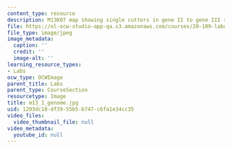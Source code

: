 ```yaml
---
content_type: resource
description: M13K07 map showing single cutters in gene II to gene III region.
file: https://ol-ocw-studio-app-qa.s3.amazonaws.com/courses/20-109-laboratory-fundamentals-in-biological-engineering-fall-2007/1203dc18df3955b5b747c6fa1e34cc35_m13_1_genome.jpg
file_type: image/jpeg
image_metadata:
  caption: ''
  credit: ''
  image-alt: ''
learning_resource_types:
- Labs
ocw_type: OCWImage
parent_title: Labs
parent_type: CourseSection
resourcetype: Image
title: m13_1_genome.jpg
uid: 1203dc18-df39-55b5-b747-c6fa1e34cc35
video_files:
  video_thumbnail_file: null
video_metadata:
  youtube_id: null
---
```

